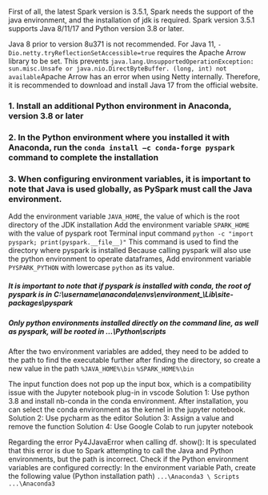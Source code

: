 First of all, the latest Spark version is 3.5.1, Spark needs the support of the java environment, and the installation of jdk is required. Spark version 3.5.1 supports Java 8/11/17 and Python version 3.8 or later.

Java 8 prior to version 8u371 is not recommended.
For Java 11, `-Dio.netty.tryReflectionSetAccessible=true` requires the Apache Arrow library to be set. This prevents `java.lang.UnsupportedOperationException: sun.misc.Unsafe or java.nio.DirectByteBuffer. (long, int) not available`Apache Arrow has an error when using Netty internally.
Therefore, it is recommended to download and install Java 17 from the official website.

### 1. Install an additional Python environment in Anaconda, version 3.8 or later
### 2. In the Python environment where you installed it with Anaconda, run the `conda install –c conda-forge pyspark` command to complete the installation
### 3. When configuring environment variables, it is important to note that Java is used globally, as PySpark must call the Java environment.

Add the environment variable `JAVA_HOME`, the value of which is the root directory of the JDK installation
Add the environment variable `SPARK_HOME` with the value of pyspark root
Terminal input command `python -c "import pyspark; print(pyspark.__file__)"`
This command is used to find the directory where pyspark is installed
Because calling pyspark will also use the python environment to operate dataframes,
Add environment variable `PYSPARK_PYTHON` with lowercase `python` as its value.
##### It is important to note that if pyspark is installed with conda, the root of pyspark is in C:\\username\\anaconda\\envs\\environment_\Lib\\site-packages\\pyspark

##### Only python environments installed directly on the command line, as well as pyspark, will be rooted in ...\\Python\\scripts

After the two environment variables are added, they need to be added to the path to find the executable further after finding the directory, so create a new value in the path
`%JAVA_HOME%\bin`
`%SPARK_HOME%\bin`

The input function does not pop up the input box, which is a compatibility issue with the Jupyter notebook plug-in in vscode
Solution 1: Use python 3.8 and install nb-conda in the conda environment.
After installation, you can select the conda environment as the kernel in the jupyter notebook.
Solution 2: Use pycharm as the editor
Solution 3: Assign a value and remove the function
Solution 4: Use Google Colab to run jupyter notebook

Regarding the error Py4JJavaError when calling df. show(): It is speculated that this error is due to Spark attempting to call the Java and Python environments, but the path is incorrect. Check if the Python environment variables are configured correctly: In the environment variable Path, create the following value (Python installation path) `...\Anaconda3 \ Scripts` `...\Anaconda3`
